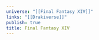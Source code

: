 ```yaml
---
universe: "[[Final Fantasy XIV]]"
links: "[[Drakiverse]]"
publish: true
title: Final Fantasy XIV
---
```

